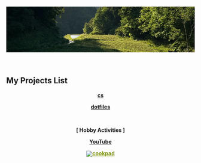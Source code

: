 <p align="center">
    <img src="png/background.png" />
</p>

<br>

## **My Projects List**

<p align="center"><a href="https://shingokumada.github.io/decimal-to-binary/"><b>cs</b></a></p>

<p align="center"><a href="https://shingokumada.github.io/.dotfiles/"><b>dotfiles</b></a></p>

<br>

<p align="center"><b>[ Hobby Activities ]</b></p>

<p align="center"><a href="https://youtube.com/@user-nr5ck5yt8c?feature=shared)/"><b>YouTube</b></a></p>

<p align="center"><a target="_blank" href="https://cookpad.com"><img style="border: 0px; vertical-align: middle;" src="https://img3.cookpad.com/image/link/cpicon.gif" /></a><a style="color:#7d940a;font-weight:600;" target="_blank" href="https://cookpad.com/recipe/7865085"><b>cookpad</b></a></p>

